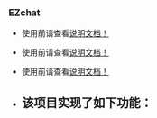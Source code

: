 ### EZchat
- 使用前请查看[说明文档！](https://github.com/lancibe/EZchat/blob/master/EZchat/%E8%AF%B4%E6%98%8E%E6%96%87%E6%A1%A3.txt)
- 使用前请查看[说明文档！](https://github.com/lancibe/EZchat/blob/master/EZchat/%E8%AF%B4%E6%98%8E%E6%96%87%E6%A1%A3.txt)
- 使用前请查看[说明文档！](https://github.com/lancibe/EZchat/blob/master/EZchat/%E8%AF%B4%E6%98%8E%E6%96%87%E6%A1%A3.txt)

- 该项目实现了如下功能：
    - 